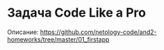 # Задача Code Like a Pro

Описание: https://github.com/netology-code/and2-homeworks/tree/master/01_firstapp